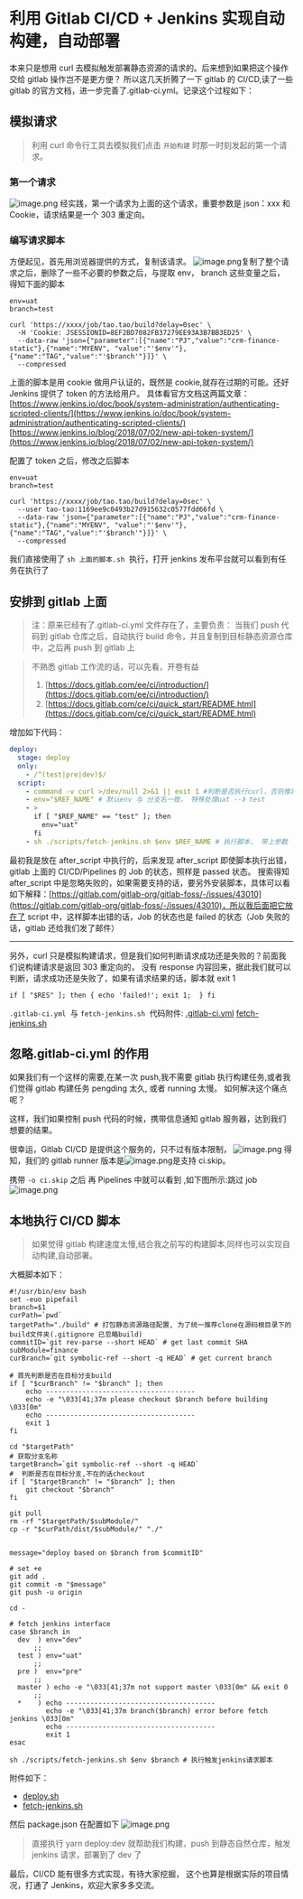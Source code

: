 # 利用 Gitlab CI/CD + Jenkins 实现自动构建，自动部署

本来只是想用 curl 去模拟触发部署静态资源的请求的。后来想到如果把这个操作交给 gitlab 操作岂不是更方便？ 所以这几天折腾了一下 gitlab 的 CI/CD,读了一些 gitlab 的官方文档，进一步完善了.gitlab-ci.yml。记录这个过程如下：

## 模拟请求

> 利用 curl 命令行工具去模拟我们点击 `开始构建` 时那一时刻发起的第一个请求。

### 第一个请求

![image.png](https://cdn.nlark.com/yuque/0/2020/png/365160/1593768148367-d6c374ae-c772-4494-b8f8-3fc6c26ed8f0.png#align=left&display=inline&height=563&margin=%5Bobject%20Object%5D&name=image.png&originHeight=563&originWidth=808&size=58988&status=done&style=none&width=808)
经实践，第一个请求为上面的这个请求，重要参数是 json：xxx 和 Cookie，请求结果是一个 303 重定向。
<a name="XGAOu"></a>

### 编写请求脚本

方便起见，首先用浏览器提供的方式，复制该请求。
![image.png](https://cdn.nlark.com/yuque/0/2020/png/365160/1593768350093-0da708c7-2e03-448d-bb7b-f8951e388695.png#align=left&display=inline&height=263&margin=%5Bobject%20Object%5D&name=image.png&originHeight=525&originWidth=599&size=61074&status=done&style=none&width=300)复制了整个请求之后，删除了一些不必要的参数之后，与提取 env， branch 这些变量之后， 得知下面的脚本

```shell
env=uat
branch=test

curl 'https://xxxx/job/tao.tao/build?delay=0sec' \
  -H 'Cookie: JSESSIONID=8EF2BD7082FB37279EE93A3B7BB3ED25' \
  --data-raw 'json={"parameter":[{"name":"PJ","value":"crm-finance-static"},{"name":"MYENV", "value":"'$env'"},{"name":"TAG","value":"'$branch'"}]}' \
  --compressed

```

上面的脚本是用 cookie 做用户认证的，既然是 cookie,就存在过期的可能。还好 Jenkins 提供了 token 的方法给用户。
具体看官方文档这两篇文章：
[https://www.jenkins.io/doc/book/system-administration/authenticating-scripted-clients/](https://www.jenkins.io/doc/book/system-administration/authenticating-scripted-clients/)
[https://www.jenkins.io/blog/2018/07/02/new-api-token-system/](https://www.jenkins.io/blog/2018/07/02/new-api-token-system/)

配置了 token 之后，修改之后脚本

```shell
env=uat
branch=test

curl 'https://xxxx/job/tao.tao/build?delay=0sec' \
  --user tao-tao:1169ee9c0493b27d915632c0577fdd66fd \
  --data-raw 'json={"parameter":[{"name":"PJ","value":"crm-finance-static"},{"name":"MYENV", "value":"'$env'"},{"name":"TAG","value":"'$branch'"}]}' \
  --compressed

```

我们直接使用了 `sh 上面的脚本.sh`  执行，打开 jenkins 发布平台就可以看到有任务在执行了

<a name="KZ9kd"></a>

## 安排到 gitlab 上面

> 注：原来已经有了.gitlab-ci.yml 文件存在了，主要负责： 当我们 push 代码到 gitlab 仓库之后，自动执行 build 命令，并且复制到目标静态资源仓库中，之后再 push 到 gitlab 上

> 不熟悉 gitlab 工作流的话，可以先看，开卷有益
>
> 1. [https://docs.gitlab.com/ee/ci/introduction/](https://docs.gitlab.com/ee/ci/introduction/)
> 1. [https://docs.gitlab.com/ce/ci/quick_start/README.html](https://docs.gitlab.com/ce/ci/quick_start/README.html)

增加如下代码：

```yaml
deploy:
  stage: deploy
  only:
    - /^(test|pre|dev)$/
  script:
    - command -v curl >/dev/null 2>&1 || exit 1 #判断是否执行curl，否则推荐脚本
    - env="$REF_NAME" # 默认env 与 分支名一致， 特殊处理uat --》 test
    - >
      if [ "$REF_NAME" == "test" ]; then
        env="uat"
      fi
    - sh ./scripts/fetch-jenkins.sh $env $REF_NAME # 执行脚本， 带上参数
```

最初我是放在 after_script 中执行的，后来发现 after_script 即使脚本执行出错，gitlab 上面的 CI/CD/Pipelines 的 Job 的状态，照样是 passed 状态。
搜索得知 after_script 中是忽略失败的，如果需要支持的话，要另外安装脚本，具体可以看如下解释：[https://gitlab.com/gitlab-org/gitlab-foss/-/issues/43010](https://gitlab.com/gitlab-org/gitlab-foss/-/issues/43010)，所以我后面把它放在了 script 中，这样脚本出错的话，Job 的状态也是 failed 的状态（Job 失败的话，gitlab 还给我们发了邮件）

---

另外，curl 只是模拟构建请求，但是我们如何判断请求成功还是失败的？前面我们说构建请求是返回 303 重定向的， 没有 response 内容回来，据此我们就可以判断，请求成功还是失败了，如果有请求结果的话，脚本就 exit 1

```shell
if [ "$RES" ]; then { echo 'failed!'; exit 1;  } fi
```

`.gitlab-ci.yml`  与 `fetch-jenkins.sh`  代码附件:
[.gitlab-ci.yml](https://www.yuque.com/attachments/yuque/0/2020/yml/365160/1593771925625-835c8fda-6f86-4a8e-8270-dd43c182dbc6.yml?_lake_card=%7B%22uid%22%3A%221593771925609-0%22%2C%22src%22%3A%22https%3A%2F%2Fwww.yuque.com%2Fattachments%2Fyuque%2F0%2F2020%2Fyml%2F365160%2F1593771925625-835c8fda-6f86-4a8e-8270-dd43c182dbc6.yml%22%2C%22name%22%3A%22.gitlab-ci.yml%22%2C%22size%22%3A1712%2C%22type%22%3A%22%22%2C%22ext%22%3A%22yml%22%2C%22progress%22%3A%7B%22percent%22%3A99%7D%2C%22status%22%3A%22done%22%2C%22percent%22%3A0%2C%22id%22%3A%22FIJyr%22%2C%22card%22%3A%22file%22%7D)
[fetch-jenkins.sh](https://www.yuque.com/attachments/yuque/0/2020/sh/365160/1593771950682-e5d84018-6882-4746-b001-082cb57a3565.sh?_lake_card=%7B%22uid%22%3A%221593771950767-0%22%2C%22src%22%3A%22https%3A%2F%2Fwww.yuque.com%2Fattachments%2Fyuque%2F0%2F2020%2Fsh%2F365160%2F1593771950682-e5d84018-6882-4746-b001-082cb57a3565.sh%22%2C%22name%22%3A%22fetch-jenkins.sh%22%2C%22size%22%3A602%2C%22type%22%3A%22text%2Fx-sh%22%2C%22ext%22%3A%22sh%22%2C%22progress%22%3A%7B%22percent%22%3A99%7D%2C%22status%22%3A%22done%22%2C%22percent%22%3A0%2C%22id%22%3A%22GoS0f%22%2C%22card%22%3A%22file%22%7D)
<a name="O7ZU6"></a>

## 忽略.gitlab-ci.yml 的作用

如果我们有一个这样的需要,在某一次 push,我不需要 gitlab 执行构建任务,或者我们觉得 gitlab 构建任务 pengding 太久, 或者 running 太慢。 如何解决这个痛点呢？

这样，我们如果控制 push 代码的时候，携带信息通知 gitlab 服务器，达到我们想要的结果。

很幸运，Gitlab CI/CD 是提供这个服务的，只不过有版本限制，
![image.png](https://cdn.nlark.com/yuque/0/2020/png/365160/1593772618316-6c282123-36bd-4ebb-87d0-68db0c2ec965.png#align=left&display=inline&height=498&margin=%5Bobject%20Object%5D&name=image.png&originHeight=498&originWidth=918&size=44078&status=done&style=stroke&width=918)
得知，我们的 gitlab runner 版本是![image.png](https://cdn.nlark.com/yuque/0/2020/png/365160/1593772742447-e585f11c-9f58-44f3-8a08-94a3d9a63537.png#align=left&display=inline&height=95&margin=%5Bobject%20Object%5D&name=image.png&originHeight=128&originWidth=380&size=23639&status=done&style=none&width=283)是支持 ci.skip。

携带 `-o ci.skip` 之后 再 Pipelines 中就可以看到 ,如下图所示:跳过 job![image.png](https://cdn.nlark.com/yuque/0/2020/png/365160/1593772891052-6450b5d5-e7ac-4f6e-b95c-93b1cf5f67cd.png#align=left&display=inline&height=87&margin=%5Bobject%20Object%5D&name=image.png&originHeight=87&originWidth=570&size=8443&status=done&style=none&width=570)

<a name="bbnOT"></a>

## 本地执行 CI/CD 脚本

> 如果觉得 gitlab 构建速度太慢,结合我之前写的构建脚本,同样也可以实现自动构建,自动部署。

大概脚本如下：

```shell
#!/usr/bin/env bash
set -euo pipefail
branch=$1
curPath=`pwd`
targetPath="./build" # 打包静态资源路径配置, 为了统一推荐clone在源码根目录下的build文件夹(.gitignore 已忽略build)
commitID=`git rev-parse --short HEAD` # get last commit SHA
subModule=finance
curBranch=`git symbolic-ref --short -q HEAD` # get current branch

# 首先判断是否在目标分支build
if [ "$curBranch" != "$branch" ]; then
    echo -------------------------------------
    echo -e "\033[41;37m please checkout $branch before building \033[0m"
    echo -------------------------------------
    exit 1
fi

cd "$targetPath"
# 获取分支名称
targetBranch=`git symbolic-ref --short -q HEAD`
#  判断是否在目标分支,不在的话checkout
if [ "$targetBranch" != "$branch" ]; then
    git checkout "$branch"
fi

git pull
rm -rf "$targetPath/$subModule/"
cp -r "$curPath/dist/$subModule/" "./"


message="deploy based on $branch from $commitID"

# set +e
git add .
git commit -m "$message"
git push -u origin

cd -

# fetch jenkins interface
case $branch in
  dev  ) env="dev"
      ;;
  test ) env="uat"
      ;;
  pre )  env="pre"
      ;;
  master ) echo -e "\033[41;37m not support master \033[0m" && exit 0
      ;;
  *    ) echo -------------------------------------
         echo -e "\033[41;37m branch($branch) error before fetch jenkins \033[0m"
         echo -------------------------------------
         exit 1
esac

sh ./scripts/fetch-jenkins.sh $env $branch # 执行触发jenkins请求脚本

```

附件如下：

- [deploy.sh](https://www.yuque.com/attachments/yuque/0/2020/sh/365160/1594003103252-ceeff864-c94e-4ed9-8c3d-a842a4b7f2f6.sh?_lake_card=%7B%22uid%22%3A%221594003103166-0%22%2C%22src%22%3A%22https%3A%2F%2Fwww.yuque.com%2Fattachments%2Fyuque%2F0%2F2020%2Fsh%2F365160%2F1594003103252-ceeff864-c94e-4ed9-8c3d-a842a4b7f2f6.sh%22%2C%22name%22%3A%22deploy.sh%22%2C%22size%22%3A1518%2C%22type%22%3A%22text%2Fx-sh%22%2C%22ext%22%3A%22sh%22%2C%22progress%22%3A%7B%22percent%22%3A99%7D%2C%22status%22%3A%22done%22%2C%22percent%22%3A0%2C%22id%22%3A%22GujHr%22%2C%22card%22%3A%22file%22%7D)
- [fetch-jenkins.sh](https://www.yuque.com/attachments/yuque/0/2020/sh/365160/1594003103562-0d3ca043-0f06-4990-9571-dee8a400f3ba.sh?_lake_card=%7B%22uid%22%3A%221594003103166-1%22%2C%22src%22%3A%22https%3A%2F%2Fwww.yuque.com%2Fattachments%2Fyuque%2F0%2F2020%2Fsh%2F365160%2F1594003103562-0d3ca043-0f06-4990-9571-dee8a400f3ba.sh%22%2C%22name%22%3A%22fetch-jenkins.sh%22%2C%22size%22%3A602%2C%22type%22%3A%22text%2Fx-sh%22%2C%22ext%22%3A%22sh%22%2C%22progress%22%3A%7B%22percent%22%3A99%7D%2C%22status%22%3A%22done%22%2C%22percent%22%3A0%2C%22id%22%3A%22Xpjed%22%2C%22card%22%3A%22file%22%7D)

然后 package.json 在配置如下
![image.png](https://cdn.nlark.com/yuque/0/2020/png/365160/1593778259694-0e7219c1-ba50-4f99-9823-ad7669353cf4.png#align=left&display=inline&height=266&margin=%5Bobject%20Object%5D&name=image.png&originHeight=266&originWidth=659&size=32796&status=done&style=none&width=659)

> 直接执行 yarn deploy:dev 就帮助我们构建，push 到静态自然仓库，触发 jenkins 请求，部署到了 dev 了

最后，CI/CD 能有很多方式实现，有待大家挖掘， 这个也算是根据实际的项目情况，打通了 Jenkins，欢迎大家多多交流。
